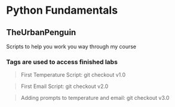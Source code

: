 # Python Fundamentals

## TheUrbanPenguin

Scripts to help you work you way through my course

### Tags are used to access finished labs

> First Temperature Script: git checkout v1.0

> First Email Script: git checkout v2.0

> Adding prompts to temperature and email: git checkout v3.0

